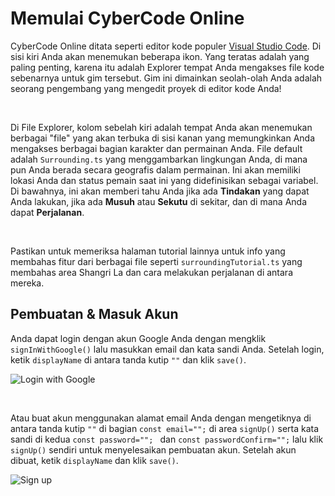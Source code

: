 # Memulai CyberCode Online

CyberCode Online ditata seperti editor kode populer [Visual Studio Code](https://code.visualstudio.com/). Di sisi kiri Anda akan menemukan beberapa ikon. Yang teratas adalah yang paling penting, karena itu adalah Explorer tempat Anda mengakses file kode sebenarnya untuk gim tersebut. Gim ini dimainkan seolah-olah Anda adalah seorang pengembang yang mengedit proyek di editor kode Anda!

<br />

Di File Explorer, kolom sebelah kiri adalah tempat Anda akan menemukan berbagai "file" yang akan terbuka di sisi kanan yang memungkinkan Anda mengakses berbagai bagian karakter dan permainan Anda. File default adalah `Surrounding.ts` yang menggambarkan lingkungan Anda, di mana pun Anda berada secara geografis dalam permainan. Ini akan memiliki lokasi Anda dan status pemain saat ini yang didefinisikan sebagai variabel. Di bawahnya, ini akan memberi tahu Anda jika ada **Tindakan** yang dapat Anda lakukan, jika ada **Musuh** atau **Sekutu** di sekitar, dan di mana Anda dapat **Perjalanan**.

<br />

Pastikan untuk memeriksa halaman tutorial lainnya untuk info yang membahas fitur dari berbagai file seperti `surroundingTutorial.ts` yang membahas area Shangri La dan cara melakukan perjalanan di antara mereka.
<br />

## Pembuatan & Masuk Akun

Anda dapat login dengan akun Google Anda dengan mengklik `signInWithGoogle()` lalu masukkan email dan kata sandi Anda. Setelah login, ketik `displayName` di antara tanda kutip `""` dan klik `save()`.

![Login with Google](../resources/desktop-tutorial/google_create.gif)

<br />

Atau buat akun menggunakan alamat email Anda dengan mengetiknya di antara tanda kutip `""` di bagian `const email="";` di area `signUp()` serta kata sandi di kedua `const password=""; ` dan `const passwordConfirm="";` lalu klik `signUp()` sendiri untuk menyelesaikan pembuatan akun. Setelah akun dibuat, ketik `displayName` dan klik `save()`.

![Sign up](../resources/desktop-tutorial/email_create.gif)

